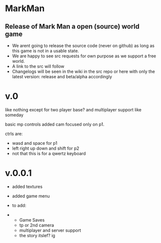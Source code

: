 # MarkMan
## Release of Mark Man a open (source) world game
- We arent going to release the source code (never on github) as long as this game is not in a usable state.
- We are happy to see src requests for own purpose as we support a free world.
- A link to the src will follow
- Changelogs will be seen in the wiki in the src repo or here with only the latest version: release and beta/alpha accordingly

# v.0 
like nothing except for two player base? and multiplayer support like someday

basic mp controls added cam focused only on p1.

ctrls are:
- wasd and space for p1
- left right up down and shift for p2
- not that this is for a qwertz keyboard

# v.0.0.1
- added textures
- added game menu

- to add:
- - Game Saves
  - tp or 2nd camera
  - multiplayer and server support
  - the story itslef? ig
